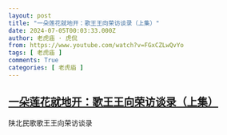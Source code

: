 ```yaml
---
layout: post
title: "一朵莲花就地开：歌王王向荣访谈录（上集）"
date: 2024-07-05T00:03:33.000Z
author: 老虎庙 · 虎侃
from: https://www.youtube.com/watch?v=FGxCZLwQvYo
tags: [ 老虎庙 ]
comments: True
categories: [ 老虎庙 ]
---
```

<!--1720137813000-->
[一朵莲花就地开：歌王王向荣访谈录（上集）](https://www.youtube.com/watch?v=FGxCZLwQvYo)
------

<div>
陕北民歌歌王王向荣访谈录
</div>
